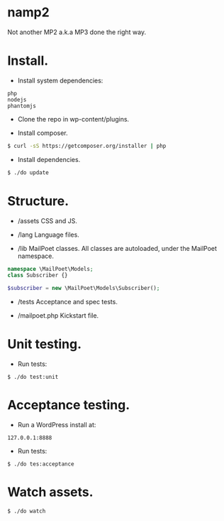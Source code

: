# namp2

Not another MP2 a.k.a MP3 done the right way.

# Install.

- Install system dependencies:
```
php
nodejs
phantomjs
```

- Clone the repo in wp-content/plugins.

- Install composer.
```sh
$ curl -sS https://getcomposer.org/installer | php
```

- Install dependencies.
```sh
$ ./do update
```

# Structure.

- /assets
CSS and JS.

- /lang
Language files.

- /lib
MailPoet classes. All classes are autoloaded, under the MailPoet namespace.
```php
namespace \MailPoet\Models;
class Subscriber {}
```
```php
$subscriber = new \MailPoet\Models\Subscriber();
```

- /tests
Acceptance and spec tests.

- /mailpoet.php
Kickstart file.

# Unit testing.

- Run tests:
```
$ ./do test:unit
```

# Acceptance testing.

- Run a WordPress install at:
```
127.0.0.1:8888
```

- Run tests:
```
$ ./do tes:acceptance
```

# Watch assets.
```
$ ./do watch
```
